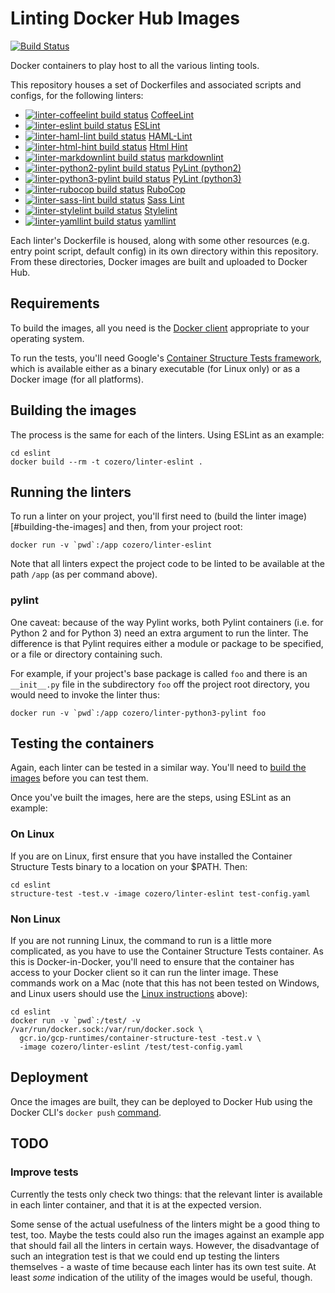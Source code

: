 # Linting Docker Hub Images

[![Build Status](https://travis-ci.org/COzero/linting-docker-hub-images.svg?branch=master)](https://travis-ci.org/COzero/linting-docker-hub-images)

Docker containers to play host to all the various linting tools.

This repository houses a set of Dockerfiles and associated scripts and configs,
for the following linters:

- [![linter-coffeelint build status](https://img.shields.io/docker/build/cozero/linter-coffeelint.svg)](https://hub.docker.com/r/cozero/linter-coffeelint/)  [CoffeeLint](http://www.coffeelint.org)
- [![linter-eslint build status](https://img.shields.io/docker/build/cozero/linter-eslint.svg)](https://hub.docker.com/r/cozero/linter-eslint/)  [ESLint](https://eslint.org)
- [![linter-haml-lint build status](https://img.shields.io/docker/build/cozero/linter-haml-lint.svg)](https://hub.docker.com/r/cozero/linter-haml-lint/)  [HAML-Lint](https://github.com/brigade/haml-lint)
- [![linter-html-hint build status](https://img.shields.io/docker/build/cozero/linter-html-hint.svg)](https://hub.docker.com/r/cozero/linter-html-hint/)  [Html Hint](https://github.com/yaniswang/HTMLHint)
- [![linter-markdownlint build status](https://img.shields.io/docker/build/cozero/linter-markdownlint.svg)](https://hub.docker.com/r/cozero/linter-markdownlint/)  [markdownlint](https://github.com/DavidAnson/markdownlint)
- [![linter-python2-pylint build status](https://img.shields.io/docker/build/cozero/linter-python2-pylint.svg)](https://hub.docker.com/r/cozero/linter-python2-pylint/)  [PyLint (python2)](https://www.pylint.org)
- [![linter-python3-pylint build status](https://img.shields.io/docker/build/cozero/linter-python3-pylint.svg)](https://hub.docker.com/r/cozero/linter-python3-pylint/)  [PyLint (python3)](https://www.pylint.org)
- [![linter-rubocop build status](https://img.shields.io/docker/build/cozero/linter-rubocop.svg)](https://hub.docker.com/r/cozero/linter-rubocop/)  [RuboCop](http://batsov.com/rubocop/)
- [![linter-sass-lint build status](https://img.shields.io/docker/build/cozero/linter-sass-lint.svg)](https://hub.docker.com/r/cozero/linter-sass-lint/)  [Sass Lint](https://www.npmjs.com/package/sass-lint)
- [![linter-stylelint build status](https://img.shields.io/docker/build/cozero/linter-stylelint.svg)](https://hub.docker.com/r/cozero/linter-stylelint/)  [Stylelint](https://github.com/stylelint/stylelint)
- [![linter-yamllint build status](https://img.shields.io/docker/build/cozero/linter-yamllint.svg)](https://hub.docker.com/r/cozero/linter-yamllint/)  [yamllint](https://github.com/adrienverge/yamllint)

Each linter's Dockerfile is housed, along with some other resources (e.g. entry
point script, default config) in its own directory within this repository.
From these directories, Docker images are built and uploaded to Docker Hub.

## Requirements

To build the images, all you need is the
[Docker client](https://store.docker.com/search?type=edition&offering=community)
appropriate to your operating system.

To run the tests, you'll need Google's
[Container Structure Tests framework](https://github.com/GoogleCloudPlatform/container-structure-test),
which is available either as a binary executable (for Linux only) or as a
Docker image (for all platforms).

## Building the images

The process is the same for each of the linters. Using ESLint as an example:

```
cd eslint
docker build --rm -t cozero/linter-eslint .
```

## Running the linters

To run a linter on your project, you'll first need to
(build the linter image)[#building-the-images] and then, from your project
root:

```
docker run -v `pwd`:/app cozero/linter-eslint
```

Note that all linters expect the project code to be linted to be available
at the path `/app` (as per command above).

### pylint

One caveat: because of the way Pylint works, both Pylint containers (i.e. for
Python 2 and for Python 3) need an extra argument to run the linter. The
difference is that Pylint requires either a module or package to be specified,
or a file or directory containing such.

For example, if your project's base package is called `foo` and there is an
`__init__.py` file in the subdirectory `foo` off the project root directory,
you would need to invoke the linter thus:

```
docker run -v `pwd`:/app cozero/linter-python3-pylint foo
```

## Testing the containers

Again, each linter can be tested in a similar way. You'll need to
[build the images](#building-the-images) before you can test them.

Once you've built the images, here are the steps, using ESLint as an
example:

### On Linux

If you are on Linux, first ensure that you have installed the Container
Structure Tests binary to a location on your $PATH. Then:

```
cd eslint
structure-test -test.v -image cozero/linter-eslint test-config.yaml
```

### Non Linux

If you are not running Linux, the command to run is a little more complicated,
as you have to use the Container Structure Tests container. As this is
Docker-in-Docker, you'll need to ensure that the container has access to your
Docker client so it can run the linter image. These commands work on a Mac
(note that this has not been tested on Windows, and Linux users should use the
[Linux instructions](#on-linux) above):

```
cd eslint
docker run -v `pwd`:/test/ -v /var/run/docker.sock:/var/run/docker.sock \
  gcr.io/gcp-runtimes/container-structure-test -test.v \
  -image cozero/linter-eslint /test/test-config.yaml
```

## Deployment

Once the images are built, they can be deployed to Docker Hub using the
Docker CLI's `docker push`
[command](https://ropenscilabs.github.io/r-docker-tutorial/04-Dockerhub.html).

## TODO

### Improve tests

Currently the tests only check two things: that the relevant linter is
available in each linter container, and that it is at the expected version.

Some sense of the actual usefulness of the linters might be a good thing to
test, too. Maybe the tests could also run the images against an example
app that should fail all the linters in certain ways. However, the
disadvantage of such an integration test is that we could end up testing
the linters themselves - a waste of time because each linter has its own
test suite. At least _some_ indication of the utility of the images would
be useful, though.
